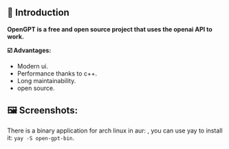 ## :bone: Introduction
__OpenGPT is a free and open source project that uses the openai API to work.__

__:ballot_box_with_check: Advantages:__
- Modern ui.
- Performance thanks to c++.  
- Long maintainability.  
- open source.

## __:framed_picture: Screenshots:__

There is a binary application for arch linux in aur: <link>, you can use yay to install it: `yay -S open-gpt-bin`.
